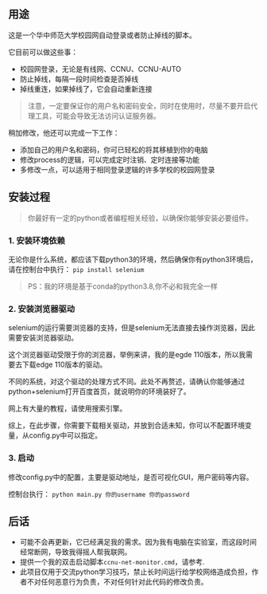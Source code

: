 ## 用途

这是一个华中师范大学校园网自动登录或者防止掉线的脚本。

它目前可以做这些事：
- 校园网登录，无论是有线网、CCNU、CCNU-AUTO
- 防止掉线，每隔一段时间检查是否掉线
- 掉线重连，如果掉线了，它会自动重新连接

> 注意，一定要保证你的用户名和密码安全，同时在使用时，尽量不要开启代理工具，可能会导致无法访问认证服务器。


稍加修改，他还可以完成一下工作：

- 添加自己的用户名和密码，你可已轻松的将其移植到你的电脑
- 修改process的逻辑，可以完成定时注销、定时连接等功能
- 多修改一点，可以适用于相同登录逻辑的许多学校的校园网登录

## 安装过程

> 你最好有一定的python或者编程相关经验，以确保你能够安装必要组件。

### 1. 安装环境依赖

无论你是什么系统，都应该下载python3的环境，然后确保你有python3环境后，请在控制台中执行：
`pip install selenium`

> PS：我的环境是基于conda的python3.8,你不必和我完全一样

### 2. 安装浏览器驱动

selenium的运行需要浏览器的支持，但是selenium无法直接去操作浏览器，因此需要安装浏览器驱动。

这个浏览器驱动受限于你的浏览器，举例来讲，我的是egde 110版本，所以我需要去下载edge 110版本的驱动。

不同的系统，对这个驱动的处理方式不同。此处不再赘述，请确认你能够通过python+selenium打开百度首页，就说明你的环境装好了。

网上有大量的教程，请使用搜索引擎。

综上，在此步骤，你需要下载相关驱动，并放到合适未知，你可以不配置环境变量，从config.py中可以指定。


### 3. 启动

修改config.py中的配置，主要是驱动地址，是否可视化GUI，用户密码等内容。

控制台执行：
`python main.py 你的username 你的password`

## 后话

- 可能不会再更新，它已经满足我的需求。因为我有电脑在实验室，而这段时间经常断网，导致我得摇人帮我联网。
- 提供一个我的双击启动脚本`ccnu-net-monitor.cmd`，请参考.
- 此项目仅用于交流python学习技巧，禁止长时间运行给学校网络造成负担，作者不对任何恶意行为负责，不对任何针对此代码的修改负责。

